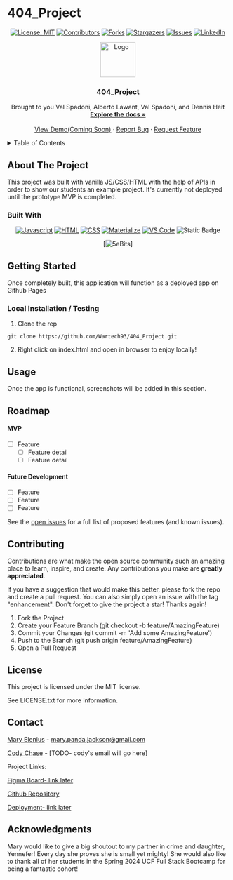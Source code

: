 # 404_Project
<div align="center">

  <!-- Add badges using the following format: -->
  <!-- ![Name](urlToShieldHere)(urlToGithubHere) -->

[![License: MIT](https://img.shields.io/badge/License-MIT-yellow.svg)](https://opensource.org/licenses/MIT)
[![Contributors](https://img.shields.io/github/contributors/Wartech93/404_Project.svg?style=plastic&logo=appveyor)](https://github.com/Wartech93/404_Project/graphs/contributors)
[![Forks](https://img.shields.io/github/forks/Wartech93/404_Project.svg?style=plastic&logo=appveyor)](https://github.com/Wartech93/404_Project/network/members)
[![Stargazers](https://img.shields.io/github/stars/Wartech93/404_Project.svg?style=plastic&logo=appveyor)](https://github.com/Wartech93/404_Project/stargazers)
[![Issues](https://img.shields.io/github/issues/Wartech93/404_Project.svg?style=plastic&logo=appveyor)](https://github.com/Wartech93/404_Project/issues)
[![LinkedIn](https://img.shields.io/badge/-LinkedIn-black.svg?style=plastic&logo=appveyor&logo=linkedin&colorB=555)](https://linkedin.com/in/Wartech93)

</div>

<!-- PROJECT LOGO -->

<div align="center">
  <a href="https://github.com/Wartech93/404_Project">
    <img src="./assets/images/logo-main.svg" alt="Logo" width="80" height="80">
  </a>

  <h3 align="center">404_Project</h3>

  <p align="center">
    Brought to you Val Spadoni, Alberto Lawant, Val Spadoni, and Dennis Heit<br />
    <a href="https://github.com/Wartech93/404_Project"><strong>Explore the docs »</strong></a>
    <br />
    <br />
    <!-- TODO- add deployed link -->
    <a href="https://github.com/Wartech93/404_Project">View Demo(Coming Soon)</a>
    ·
    <a href="https://github.com/Wartech93/404_Project/issues">Report Bug</a>
    ·
    <a href="https://github.com/Wartech93/404_Project/issues">Request Feature</a>

  </p>
</div>

<!-- TABLE OF CONTENTS -->
<details>
  <summary>Table of Contents</summary>
  <ol>
    <li>
      <a href="#about-the-project">About The Project</a>
      <ul>
        <li><a href="#built-with">Built With</a></li>
      </ul>
    </li>
    <li>
      <a href="#getting-started">Getting Started</a>
      <ul>
        <li><a href="#installation">Installation</a></li>
      </ul>
    </li>
    <li><a href="#usage">Usage</a></li>
    <li><a href="#roadmap">Roadmap</a></li>
    <li><a href="#contributing">Contributing</a></li>
    <li><a href="#license">License</a></li>
    <li><a href="#contact">Contact</a></li>
    <li><a href="#acknowledgments">Acknowledgments</a></li>
  </ol>
</details>

<!-- ABOUT THE PROJECT -->

## About The Project

<!-- Add screenshots using the following format: -->
<!-- ![Screenshot alt description](directPathOfScreenshots) -->

This project was built with vanilla JS/CSS/HTML with the help of APIs in order to show our students an example project.
It's currently not deployed until the prototype MVP is completed.

### Built With

<div align="center">

[![Javascript](https://img.shields.io/badge/Language-JavaScript-ff0000?style=plastic&logo=JavaScript&logoWidth=10)](https://javascript.info/)
[![HTML](https://img.shields.io/badge/Language-HTML-ff8000?style=plastic&logo=HTML5&logoWidth=10)](https://html.com/)
[![CSS](https://img.shields.io/badge/Language-CSS-ffff00?style=plastic&logo=HTML5&logoWidth=10)](https://developer.mozilla.org/en-US/docs/Web/CSS)
[![Materialize](https://img.shields.io/badge/Framework-Materialize-80ff00?style=plastic&logo=jQuery&logoWidth=10)](https://materializecss.com/)
[![VS Code](https://img.shields.io/badge/IDE-VSCode-0000ff?style=plastic&logo=VisualStudioCode&logoWidth=10)](https://code.visualstudio.com/docs)
![Static Badge](https://img.shields.io/badge/https%3A%2F%2F5e-bits.github.io%2Fdocs%2Fimg%2Ffavicon.ico?style=plastic&logo=https%3A%2F%2F5e-bits.github.io%2Fdocs%2Fimg%2Ffavicon.ico)




[![5eBits](https://5e-bits.github.io/docs/)]

</div>

<!-- GETTING STARTED -->

## Getting Started

Once completely built, this application will function as a deployed app on Github Pages

### Local Installation / Testing

1. Clone the rep

```
git clone https://github.com/Wartech93/404_Project.git
```

2. Right click on index.html and open in browser to enjoy locally!

<!-- USAGE EXAMPLES -->

## Usage

Once the app is functional, screenshots will be added in this section.

<!-- ROADMAP -->

## Roadmap

<!-- TODO: Build Roadmap with Cody's Github issues -->

#### MVP

- [ ] Feature
  - [ ] Feature detail
  - [ ] Feature detail

#### Future Development

- [ ] Feature
- [ ] Feature
- [ ] Feature

See the [open issues](https://github.com/Wartech93/404_Project/issues) for a full list of proposed features (and known issues).

<!-- CONTRIBUTING -->

## Contributing

Contributions are what make the open source community such an amazing place to learn, inspire, and create. Any contributions you make are **greatly appreciated**.

If you have a suggestion that would make this better, please fork the repo and create a pull request. You can also simply open an issue with the tag "enhancement".
Don't forget to give the project a star! Thanks again!

1. Fork the Project
2. Create your Feature Branch (git checkout -b feature/AmazingFeature)
3. Commit your Changes (git commit -m 'Add some AmazingFeature')
4. Push to the Branch (git push origin feature/AmazingFeature)
5. Open a Pull Request

<!-- LICENSE -->

## License

This project is licensed under the MIT license.

See LICENSE.txt for more information.

<!-- CONTACT -->

## Contact

[Mary Elenius](https://maryelenius.com/d20) - mary.panda.jackson@gmail.com

<!-- TODO- add cody's email if he wants -->

[Cody Chase](https://github.com/Wartech93) - [TODO- cody's email will go here]

Project Links:

<!-- TODO- add FIGMA board -->

[Figma Board- link later]()

[Github Repository](https://github.com/Wartech93/404_Project)

<!-- TODO- add deployment link -->

[Deployment- link later]()

<!-- ACKNOWLEDGMENTS -->

## Acknowledgments

Mary would like to give a big shoutout to my partner in crime and daughter, Yennefer! Every day she proves she is small yet mighty! She would also like to thank all of her students in the Spring 2024 UCF Full Stack Bootcamp for being a fantastic cohort!